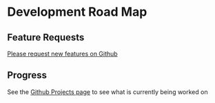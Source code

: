 # Development Road Map

## Feature Requests
[Please request new features on Github](https://github.com/hay-kot/mealie/issues/317)

## Progress
See the [Github Projects page](https://github.com/users/hay-kot/projects/2) to see what is currently being worked on
